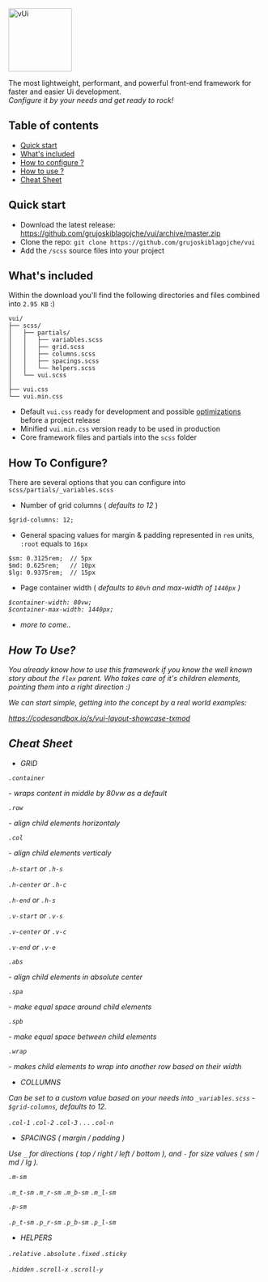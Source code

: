 <img src="https://i.imgur.com/IMWSQFN.png" alt="vUi" width="125" height="125">

<p>
The most lightweight, performant, and powerful front-end framework for faster and easier Ui development.
<br>
<em>Configure it by your needs and get ready to rock!</em>
</p>


## Table of contents

- [Quick start](#quick-start)
- [What's included](#whats-included)
- [How to configure ?](#how-to-configure)
- [How to use ?](#how-to-use)
- [Cheat Sheet](#cheat-sheet)


## Quick start


- Download the latest release: https://github.com/grujoskiblagojche/vui/archive/master.zip
- Clone the repo: `git clone https://github.com/grujoskiblagojche/vui`
- Add the `/scss` source files into your project


## What's included

Within the download you'll find the following directories and files combined into ` 2.95 KB ` :)

```text
vui/
├── scss/
│   ├── partials/
│   │   ├── variables.scss
│   │   ├── grid.scss
│   │   ├── columns.scss
│   │   ├── spacings.scss
│   │   └── helpers.scss
│   └── vui.scss
│    
├── vui.css
└── vui.min.css
```

- Default `vui.css` ready for development and possible [optimizations](#how-to-use) before a project release
- Minified `vui.min.css` version ready to be used in production
- Core framework files and partials into the `scss` folder


## How To Configure?

There are several options that you can configure into `scss/partials/_variables.scss`

- Number of grid columns ( <em>defaults to 12</em> )
```
$grid-columns: 12;
```
- General spacing values for margin & padding represented in `rem` units, `:root` equals to `16px`
```
$sm: 0.3125rem;  // 5px
$md: 0.625rem;   // 10px
$lg: 0.9375rem;  // 15px
```
- Page container width ( <em>defaults to `80vh` and max-width of `1440px` )
```
$container-width: 80vw;
$container-max-width: 1440px;
```
- <em>more to come..</em>


## How To Use?

You already know how to use this framework if you know the well known story about the `flex` parent. Who takes care of it's <em>children</em> elements, pointing them into a right direction :)

<p>We can start simple, getting into the concept by a real world examples:</p>

https://codesandbox.io/s/vui-layout-showcase-txmod


## Cheat Sheet

- GRID

`.container` <p>- wraps content in middle by 80vw as a default</p>

`.row` <p>- align child elements horizontaly</p>

`.col` <p>- align child elements verticaly</p>

`.h-start`  or `.h-s`

`.h-center` or `.h-c`

`.h-end`    or `.h-s`


`.v-start`  or `.v-s`

`.v-center` or `.v-c`

`.v-end`    or `.v-e`


`.abs` <p>- align child elements in absolute center</p>

`.spa` <p>- make equal space around child elements</p>

`.spb` <p>- make equal space between child elements</p>


`.wrap` <p>- makes child elements to wrap into another row based on their width</p>


- COLLUMNS

<em>Can be set to a custom value based on your needs into `_variables.scss` - `$grid-columns`, defaults to 12</em>.

`.col-1`
`.col-2`
`.col-3`
.
.
.
`.col-n`


- SPACINGS ( <em>margin / padding</em> )

<em>Use</em> `_` <em>for directions ( top / right / left / bottom ), and</em> `-` <em>for size values ( sm / md / lg )</em>.

`.m-sm`

`.m_t-sm`
`.m_r-sm`
`.m_b-sm`
`.m_l-sm`

`.p-sm`

`.p_t-sm`
`.p_r-sm`
`.p_b-sm`
`.p_l-sm`


- HELPERS

`.relative`
`.absolute`
`.fixed`
`.sticky`

`.hidden`
`.scroll-x`
`.scroll-y`